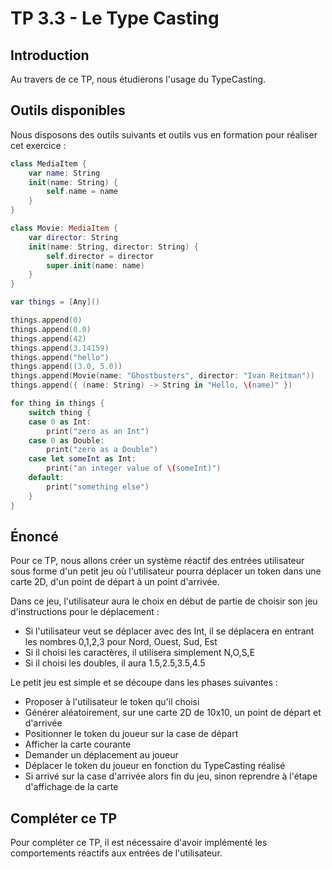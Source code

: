 # TP 3.3 - Le Type Casting

## Introduction

Au travers de ce TP, nous étudierons l'usage du TypeCasting.

## Outils disponibles

Nous disposons des outils suivants et outils vus en formation pour réaliser cet exercice :

```swift
class MediaItem {
    var name: String
    init(name: String) {
        self.name = name
    }
}

class Movie: MediaItem {
    var director: String
    init(name: String, director: String) {
        self.director = director
        super.init(name: name)
    }
}

var things = [Any]()

things.append(0)
things.append(0.0)
things.append(42)
things.append(3.14159)
things.append("hello")
things.append((3.0, 5.0))
things.append(Movie(name: "Ghostbusters", director: "Ivan Reitman"))
things.append({ (name: String) -> String in "Hello, \(name)" })

for thing in things {
    switch thing {
    case 0 as Int:
        print("zero as an Int")
    case 0 as Double:
        print("zero as a Double")
    case let someInt as Int:
        print("an integer value of \(someInt)")
    default:
        print("something else")
    }
}
```

## Énoncé

Pour ce TP, nous allons créer un système réactif des entrées utilisateur sous forme d'un petit jeu où l'utilisateur pourra déplacer un token dans une carte 2D, d'un point de départ à un point d'arrivée.

Dans ce jeu, l'utilisateur aura le choix en début de partie de choisir son jeu d'instructions pour le déplacement :

- Si l'utilisateur veut se déplacer avec des Int, il se déplacera en entrant les nombres 0,1,2,3 pour Nord, Ouest, Sud, Est
- Si il choisi les caractères, il utilisera simplement N,O,S,E
- Si il choisi les doubles, il aura 1.5,2.5,3.5,4.5

Le petit jeu est simple et se découpe dans les phases suivantes :

- Proposer à l'utilisateur le token qu'il choisi
- Générer aléatoirement, sur une carte 2D de 10x10, un point de départ et d'arrivée
- Positionner le token du joueur sur la case de départ
- Afficher la carte courante
- Demander un déplacement au joueur
- Déplacer le token du joueur en fonction du TypeCasting réalisé
- Si arrivé sur la case d'arrivée alors fin du jeu, sinon reprendre à l'étape d'affichage de la carte

## Compléter ce TP

Pour compléter ce TP, il est nécessaire d'avoir implémenté les comportements réactifs aux entrées de l'utilisateur.